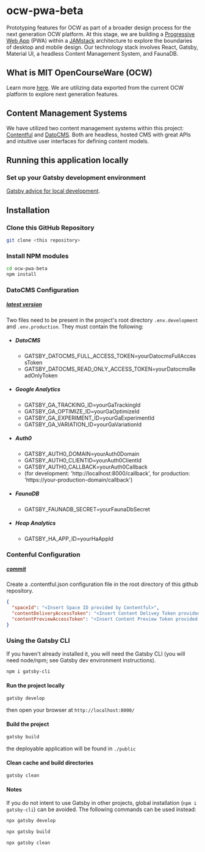 # ocw-pwa-beta
Prototyping features for OCW as part of a broader design process for the next generation OCW platform. At this stage, we are building a [Progressive Web App](https://developers.google.com/web/progressive-web-apps) (PWA) within a [JAMstack](https://jamstack.org/) architecture to explore the boundaries of desktop and mobile design. Our technology stack involves React, Gatsby, Material UI, a headless Content Management System, and FaunaDB.

## What is MIT OpenCourseWare (OCW)
Learn more [here](https://ocw.mit.edu/about/). We are utilizing data exported from the current OCW platform to explore next generation features.

## Content Management Systems
We have utilized two content management systems within this project: [Contentful](https://www.contentful.com/) and [DatoCMS](https://www.datocms.com/). Both are headless, hosted CMS with great APIs and intuitive user interfaces for defining content models. 

## Running this application locally
### Set up your Gatsby development environment
[Gatsby advice for local development](https://www.gatsbyjs.org/tutorial/part-zero/).

## Installation
### Clone this GitHub Repository
```bash
git clone <this repository>
```
### Install NPM modules
```bash
cd ocw-pwa-beta
npm install
```
### DatoCMS Configuration 
##### [latest version](https://github.com/mitocw/ocw-pwa-beta/releases/tag/v0.4.0)
Two files need to be present in the project's root directory `.env.development` and `.env.production`. They must contain the following:

* ##### DatoCMS
  - GATSBY_DATOCMS_FULL_ACCESS_TOKEN=yourDatocmsFullAccessToken
  - GATSBY_DATOCMS_READ_ONLY_ACCESS_TOKEN=yourDatocmsReadOnlyToken

* ##### Google Analytics
  - GATSBY_GA_TRACKING_ID=yourGaTrackingId
  - GATSBY_GA_OPTIMIZE_ID=yourGaOptimizeId
  - GATSBY_GA_EXPERIMENT_ID=yourGaExperimentId
  - GATSBY_GA_VARIATION_ID=yourGaVariationId

* ##### Auth0
  - GATSBY_AUTH0_DOMAIN=yourAuth0Domain
  - GATSBY_AUTH0_CLIENTID=yourAuth0ClientId
  - GATSBY_AUTH0_CALLBACK=yourAuth0Callback
  - (for development: 'http://localhost:8000/callback', for production: 'https://your-production-domain/callback')

* ##### FaunaDB
  - GATSBY_FAUNADB_SECRET=yourFaunaDbSecret

* ##### Heap Analytics
  - GATSBY_HA_APP_ID=yourHaAppId

### Contenful Configuration
##### [commit](https://github.com/mitocw/ocw-pwa-beta/commit/99f2ac1ad2430bbbdb1d038db91b53fccda3a1a3)
Create a .contentful.json configuration file in the root directory of this github repository.
```JSON
{
  "spaceId": "<Insert Space ID provided by Contentful>",
  "contentDeliveryAccessToken": "<Insert Content Delivey Token provided by Contentful>",
  "contentPreviewAccessToken": "<Insert Content Preview Token provided by Contentful>"
}
```
### Using the Gatsby CLI
If you haven't already installed it, you will need the Gatsby CLI (you will need node/npm; see Gatsby dev environment instructions).
```bash
npm i gatsby-cli
```
#### Run the project locally 

```bash
gatsby develop
```
then open your browser at `http://localhost:8000/`

#### Build the project
```bash
gatsby build
```
the deployable application will be found in `./public`

#### Clean cache and build directories
```bash
gatsby clean
```

#### Notes
If you do not intent to use Gatsby in other projects, global installation (`npm i gatsby-cli`) can be avoided. The following commands can be used instead:
```bash
npx gatsby develop
```
```bash
npx gatsby build
```
```bash
npx gatsby clean
```
